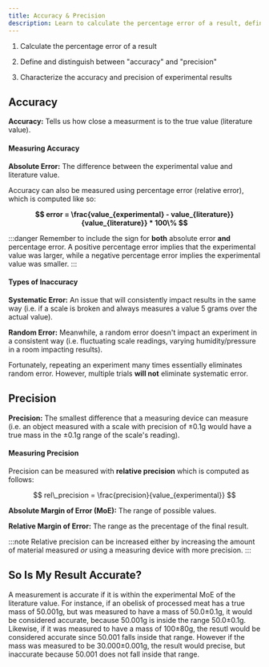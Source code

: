 ```yaml
---
title: Accuracy & Precision
description: Learn to calculate the percentage error of a result, define and distinguish between ""accuracy"" and ""precision"", and characterize the accuracy and precision of experimental results.
---
```

1. Calculate the percentage error of a result

2. Define and distinguish between "accuracy" and "precision"

3. Characterize the accuracy and precision of experimental results


## Accuracy 
**Accuracy:** Tells us how close a measurment is to the true value (literature value). 

#### Measuring Accuracy

**Absolute Error:** The difference between the experimental value and literature value.

Accuracy can also be measured using percentage error (relative error), which is computed like so:

**$$ error = \frac{value_{experimental} - value_{literature}}{value_{literature}} * 100\% $$**

:::danger
Remember to include the sign for **both** absolute error **and** percentage error. A positive percentage error implies that the experimental value was larger, while a negative percentage error implies the experimental value was smaller.
:::

#### Types of Inaccuracy

**Systematic Error:** An issue that will consistently impact results in the same way (i.e. if a scale is broken and always measures a value 5 grams over the actual value).

**Random Error:** Meanwhile, a random error doesn't impact an experiment in a consistent way (i.e. fluctuating scale readings, varying humidity/pressure in a room impacting results).

Fortunately, repeating an experiment many times essentially eliminates random error. However, multiple trials **will not** eliminate systematic error.


## Precision 

**Precision:** The smallest difference that a measuring device can measure (i.e. an object measured with a scale with precision of ±0.1g would have a true mass in the ±0.1g range of the scale's reading).

#### Measuring Precision

Precision can be measured with **relative precision** which is computed as follows:

$$ rel\_precision = \frac{precision}{value_{experimental}} $$

**Absolute Margin of Error (MoE):** The range of possible values.

**Relative Margin of Error:** The range as the precentage of the final result.

:::note
Relative precision can be increased either by increasing the amount of material measured *or* using a measuring device with more precision.
:::

## So Is My Result Accurate?

A measurement is accurate if it is within the experimental MoE of the literature value. For instance, if an obelisk of processed meat has a true mass of 50.001g, but was measured to have a mass of 50.0±0.1g, it would be considered accurate, because 50.001g is inside the range 50.0±0.1g. Likewise, if it was measured to have a mass of 100±80g, the resutl would be considered accurate since 50.001 falls inside that range. However if the mass was measured to be 30.000±0.001g, the result would precise, but inaccurate because 50.001 does not fall inside that range.